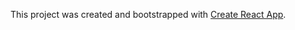 This project was created and bootstrapped with [Create React App](https://github.com/facebook/create-react-app).